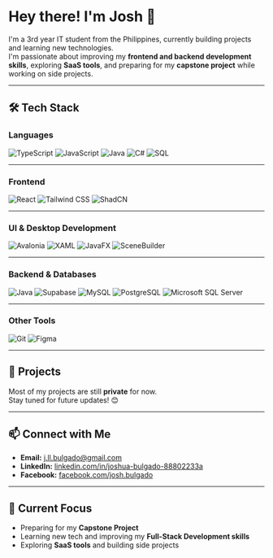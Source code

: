 # Hey there! I'm Josh 👋

I'm a 3rd year IT student from the Philippines, currently building projects and learning new technologies.  
I'm passionate about improving my **frontend and backend development skills**, exploring **SaaS tools**, and preparing for my **capstone project** while working on side projects.

---

## 🛠️ Tech Stack

### **Languages**

![TypeScript](https://img.shields.io/badge/-TypeScript-3178C6?logo=typescript&logoColor=white&style=for-the-badge)
![JavaScript](https://img.shields.io/badge/-JavaScript-F7DF1E?logo=javascript&logoColor=black&style=for-the-badge)
![Java](https://img.shields.io/badge/-Java-007396?logo=java&logoColor=white&style=for-the-badge)
![C#](https://img.shields.io/badge/-C%23-239120?logo=csharp&logoColor=white&style=for-the-badge)
![SQL](https://img.shields.io/badge/-SQL-CC2927?logo=databricks&logoColor=white&style=for-the-badge)

---

### **Frontend**

![React](https://img.shields.io/badge/-React-61DAFB?logo=react&logoColor=white&style=for-the-badge)
![Tailwind CSS](https://img.shields.io/badge/-Tailwind%20CSS-06B6D4?logo=tailwindcss&logoColor=white&style=for-the-badge)
![ShadCN](https://img.shields.io/badge/-ShadCN-000000?logo=radixui&logoColor=white&style=for-the-badge)

---

### **UI & Desktop Development**

![Avalonia](https://img.shields.io/badge/-Avalonia-512BD4?logo=dotnet&logoColor=white&style=for-the-badge)
![XAML](https://img.shields.io/badge/-XAML-0C54C1?logo=microsoft&logoColor=white&style=for-the-badge)
![JavaFX](https://img.shields.io/badge/-JavaFX-007396?logo=openjdk&logoColor=white&style=for-the-badge)
![SceneBuilder](https://img.shields.io/badge/-SceneBuilder-6DB33F?logo=java&logoColor=white&style=for-the-badge)

---

### **Backend & Databases**

![Java](https://img.shields.io/badge/-Java-007396?logo=java&logoColor=white&style=for-the-badge)
![Supabase](https://img.shields.io/badge/-Supabase-3ECF8E?logo=supabase&logoColor=white&style=for-the-badge)
![MySQL](https://img.shields.io/badge/-MySQL-4479A1?logo=mysql&logoColor=white&style=for-the-badge)
![PostgreSQL](https://img.shields.io/badge/-PostgreSQL-4169E1?logo=postgresql&logoColor=white&style=for-the-badge)
![Microsoft SQL Server](https://img.shields.io/badge/-MSSQL-CC2927?logo=microsoftsqlserver&logoColor=white&style=for-the-badge)

---

### **Other Tools**

![Git](https://img.shields.io/badge/-Git-F05032?logo=git&logoColor=white&style=for-the-badge)
![Figma](https://img.shields.io/badge/-Figma-F24E1E?logo=figma&logoColor=white&style=for-the-badge)

---

## 🚀 Projects

Most of my projects are still **private** for now.  
Stay tuned for future updates! 😊

---

## 📫 Connect with Me

- **Email:** j.ll.bulgado@gmail.com  
- **LinkedIn:** [linkedin.com/in/joshua-bulgado-88802233a](https://www.linkedin.com/in/joshua-bulgado-88802233a/)  
- **Facebook:** [facebook.com/josh.bulgado](https://www.facebook.com/josh.bulgado/)

---

## 🎯 Current Focus

- Preparing for my **Capstone Project**  
- Learning new tech and improving my **Full-Stack Development skills**  
- Exploring **SaaS tools** and building side projects  

